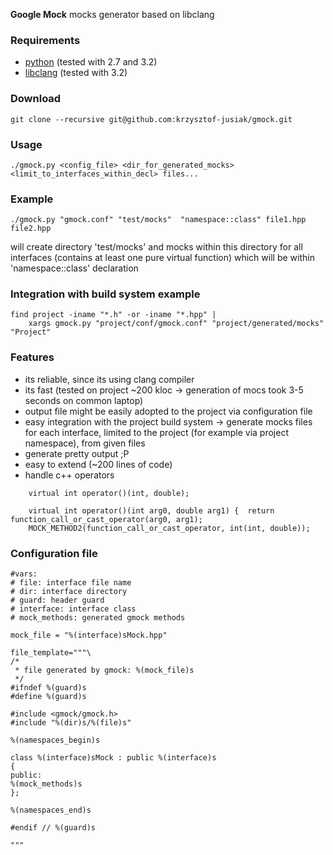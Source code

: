 **Google Mock** mocks generator based on libclang

### Requirements
 + [python](http://www.python.org) (tested with 2.7 and 3.2)
 + [libclang](http://clang.llvm.org) (tested with 3.2)

### Download
```
git clone --recursive git@github.com:krzysztof-jusiak/gmock.git
```

### Usage
```
./gmock.py <config_file> <dir_for_generated_mocks> <limit_to_interfaces_within_decl> files...
```

### Example
```
./gmock.py "gmock.conf" "test/mocks"  "namespace::class" file1.hpp file2.hpp
```
will create directory 'test/mocks' and mocks within this directory for all interfaces (contains at least one pure virtual function)
which will be within 'namespace::class' declaration

### Integration with build system example
```
find project -iname "*.h" -or -iname "*.hpp" |
    xargs gmock.py "project/conf/gmock.conf" "project/generated/mocks" "Project"
```

### Features
 + its reliable, since its using clang compiler
 + its fast (tested on project ~200 kloc -> generation of mocs took 3-5 seconds on common laptop)
 + output file might be easily adopted to the project via configuration file
 + easy integration with the project build system -> generate mocks files for each interface, limited to the project (for example via project namespace), from given files
 + generate pretty output ;P
 + easy to extend (~200 lines of code)
 + handle c++ operators

```
    virtual int operator()(int, double);
```

```
    virtual int operator()(int arg0, double arg1) {  return function_call_or_cast_operator(arg0, arg1);
    MOCK_METHOD2(function_call_or_cast_operator, int(int, double));
```

### Configuration file
```
#vars:
# file: interface file name
# dir: interface directory
# guard: header guard
# interface: interface class
# mock_methods: generated gmock methods

mock_file = "%(interface)sMock.hpp"

file_template="""\
/*
 * file generated by gmock: %(mock_file)s
 */
#ifndef %(guard)s
#define %(guard)s

#include <gmock/gmock.h>
#include "%(dir)s/%(file)s"

%(namespaces_begin)s

class %(interface)sMock : public %(interface)s
{
public:
%(mock_methods)s
};

%(namespaces_end)s

#endif // %(guard)s

"""
```
